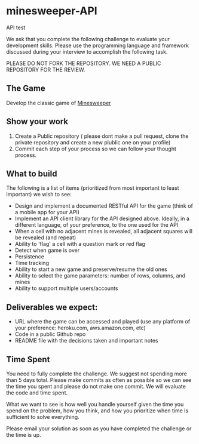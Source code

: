 # minesweeper-API

API test

We ask that you complete the following challenge to evaluate your development skills. Please use the programming
language and framework discussed during your interview to accomplish the following task.

PLEASE DO NOT FORK THE REPOSITORY. WE NEED A PUBLIC REPOSITORY FOR THE REVIEW.

## The Game

Develop the classic game of [Minesweeper](https://en.wikipedia.org/wiki/Minesweeper_(video_game))

## Show your work

1. Create a Public repository ( please dont make a pull request, clone the private repository and create a new plublic
   one on your profile)
2. Commit each step of your process so we can follow your thought process.

## What to build

The following is a list of items (prioritized from most important to least important) we wish to see:

* Design and implement a documented RESTful API for the game (think of a mobile app for your API)
* Implement an API client library for the API designed above. Ideally, in a different language, of your preference, to
  the one used for the API
* When a cell with no adjacent mines is revealed, all adjacent squares will be revealed (and repeat)
* Ability to 'flag' a cell with a question mark or red flag
* Detect when game is over
* Persistence
* Time tracking
* Ability to start a new game and preserve/resume the old ones
* Ability to select the game parameters: number of rows, columns, and mines
* Ability to support multiple users/accounts

## Deliverables we expect:

* URL where the game can be accessed and played (use any platform of your preference: heroku.com, aws.amazon.com, etc)
* Code in a public Github repo
* README file with the decisions taken and important notes

## Time Spent

You need to fully complete the challenge. We suggest not spending more than 5 days total. Please make commits as often
as possible so we can see the time you spent and please do not make one commit. We will evaluate the code and time
spent.

What we want to see is how well you handle yourself given the time you spend on the problem, how you think, and how you
prioritize when time is sufficient to solve everything.

Please email your solution as soon as you have completed the challenge or the time is up.